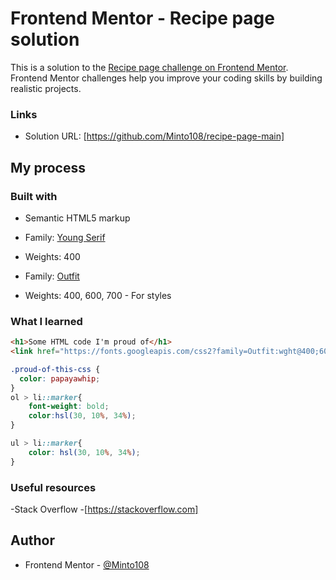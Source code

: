 # Frontend Mentor - Recipe page solution

This is a solution to the [Recipe page challenge on Frontend Mentor](https://www.frontendmentor.io/challenges/recipe-page-KiTsR8QQKm). Frontend Mentor challenges help you improve your coding skills by building realistic projects. 

### Links

- Solution URL: [https://github.com/Minto108/recipe-page-main]

## My process

### Built with

- Semantic HTML5 markup
- Family: [Young Serif](https://fonts.google.com/specimen/Young+Serif)
- Weights: 400

- Family: [Outfit](https://fonts.google.com/specimen/Outfit)
- Weights: 400, 600, 700                                                      - For styles

### What I learned

```html
<h1>Some HTML code I'm proud of</h1>
<link href="https://fonts.googleapis.com/css2?family=Outfit:wght@400;600;700&family=Young+Serif&display=swap" rel="stylesheet">
```
```css
.proud-of-this-css {
  color: papayawhip;
}
ol > li::marker{
    font-weight: bold;
    color:hsl(30, 10%, 34%);
}

ul > li::marker{
    color: hsl(30, 10%, 34%);
}
```
### Useful resources

-Stack Overflow -[https://stackoverflow.com]

## Author

- Frontend Mentor - [@Minto108](https://www.frontendmentor.io/profile/Minto108)


